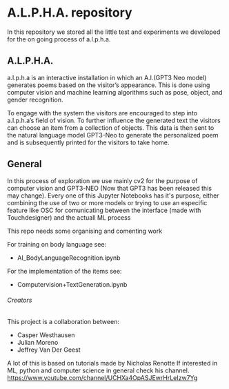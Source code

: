 # A.L.P.H.A. repository

In this repository we stored all the little test and experiments we developed for the on going process of a.l.p.h.a.

## A.L.P.H.A. 

a.l.p.h.a is an interactive installation in which an A.I.(GPT3 Neo model) generates poems based on the visitor’s appearance. 
This is done using computer vision and machine learning algorithms such as pose, object, and gender recognition.

To engage with the system the visitors are encouraged to step into a.l.p.h.a’s field of vision. 
To further influence the generated text the visitors can choose an item from a collection of objects. 
This data is then sent to the natural language model GPT3-Neo to generate the personalized poem and is subsequently printed for the visitors to take home.

## General

In this process of exploration we use mainly cv2 for the purpose of computer vision and GPT3-NEO (Now that GPT3 has been released this may change).
Every one of this Jupyter Notebooks has it's purpose, either combining the use of two or more models or trying to use an especific feature like OSC for comunicating between the interface (made with Touchdesigner) and the actuall ML process

This repo needs some organising and comenting work

For training on body language see:
- AI_BodyLanguageRecognition.ipynb

For the implementation of the items see:
- Computervision+TextGeneration.ipynb

###### Creators

This project is a collaboration between:
- Casper Westhausen
- Julian Moreno
- Jeffrey Van Der Geest

A lot of this is based on tutorials made by Nicholas Renotte 
If interested in ML, python and computer science in general check his channel.
https://www.youtube.com/channel/UCHXa4OpASJEwrHrLeIzw7Yg
